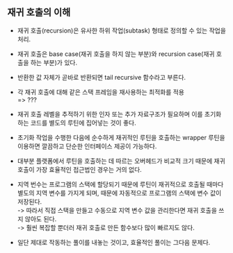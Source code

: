 ## 재귀 호출의 이해

- 재귀 호출(recursion)은 유사한 하위 작업(subtask) 형태로 정의할 수 있는 작업을 처리.

- 재귀 호출은 base case(재귀 호출을 하지 않는 부분)와 recursion case(재귀 호출을 하는 부분)가 있다.

- 반환한 값 자체가 곧바로 반환되면 tail recursive 함수라고 부른다.

- 각 재귀 호출에 대해 같은 스택 프레임을 재사용하는 최적화를 적용  
  => ???

- 재귀 호출 레벨을 추적하기 위한 인자 또는 추가 자료구조가 필요하며 이를 초기화하는 코드를 별도의 루틴에 집어넣는 것이 좋다.

- 초기화 작업을 수행한 다음에 순수하게 재귀적인 루틴을 호출하는 wrapper 루틴을 이용하면 깔끔하고 단순한 인터페이스 제공이 가능하다.

- 대부분 플랫폼에서 루틴을 호출하는 데 따르는 오버헤드가 비교적 크기 때문에 재귀 호출이 가장 효율적인 접근법인 경우는 거의 없다.

- 지역 번수는 프로그램의 스택에 할당되기 때문에 루틴이 재귀적으로 호출될 때마다 별도의 지역 변수를 가지게 되며, 때문에 자동적으로 프로그램의 스택에 변수 값이 저장된다.  
  -> 따라서 직접 스택을 만들고 수동으로 지역 변수 값을 관리한다면 재귀 호출을 쓰지 않아도 된다.  
  -> 훨씬 복잡할 뿐더러 재귀 호출로 만든 함수보다 많이 빠르지도 않다.

- 일단 제대로 작동하는 풀이를 내놓는 것이고, 효율적인 풀이는 그다음 문제다.
